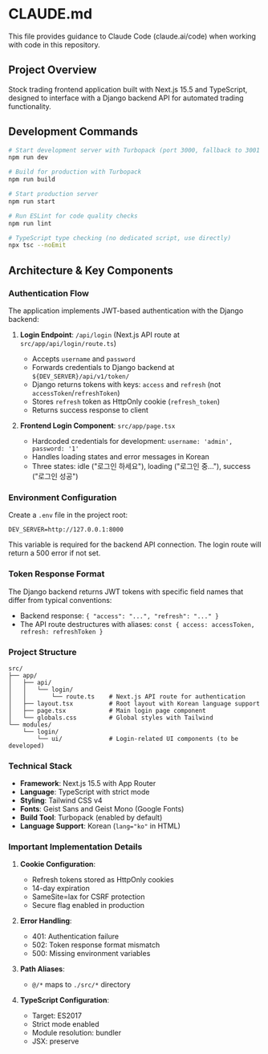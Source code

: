 # CLAUDE.md

This file provides guidance to Claude Code (claude.ai/code) when working with code in this repository.

## Project Overview

Stock trading frontend application built with Next.js 15.5 and TypeScript, designed to interface with a Django backend API for automated trading functionality.

## Development Commands

```bash
# Start development server with Turbopack (port 3000, fallback to 3001 if occupied)
npm run dev

# Build for production with Turbopack
npm run build

# Start production server
npm run start

# Run ESLint for code quality checks
npm run lint

# TypeScript type checking (no dedicated script, use directly)
npx tsc --noEmit
```

## Architecture & Key Components

### Authentication Flow
The application implements JWT-based authentication with the Django backend:

1. **Login Endpoint**: `/api/login` (Next.js API route at `src/app/api/login/route.ts`)
   - Accepts `username` and `password`
   - Forwards credentials to Django backend at `${DEV_SERVER}/api/v1/token/`
   - Django returns tokens with keys: `access` and `refresh` (not `accessToken`/`refreshToken`)
   - Stores `refresh` token as HttpOnly cookie (`refresh_token`)
   - Returns success response to client

2. **Frontend Login Component**: `src/app/page.tsx`
   - Hardcoded credentials for development: `username: 'admin', password: '1'`
   - Handles loading states and error messages in Korean
   - Three states: idle ("로그인 하세요"), loading ("로그인 중..."), success ("로그인 성공")

### Environment Configuration
Create a `.env` file in the project root:
```
DEV_SERVER=http://127.0.0.1:8000
```

This variable is required for the backend API connection. The login route will return a 500 error if not set.

### Token Response Format
The Django backend returns JWT tokens with specific field names that differ from typical conventions:
- Backend response: `{ "access": "...", "refresh": "..." }`
- The API route destructures with aliases: `const { access: accessToken, refresh: refreshToken }`

### Project Structure
```
src/
├── app/
│   ├── api/
│   │   └── login/
│   │       └── route.ts    # Next.js API route for authentication
│   ├── layout.tsx          # Root layout with Korean language support
│   ├── page.tsx            # Main login page component
│   └── globals.css         # Global styles with Tailwind
└── modules/
    └── login/
        └── ui/             # Login-related UI components (to be developed)
```

### Technical Stack
- **Framework**: Next.js 15.5 with App Router
- **Language**: TypeScript with strict mode
- **Styling**: Tailwind CSS v4
- **Fonts**: Geist Sans and Geist Mono (Google Fonts)
- **Build Tool**: Turbopack (enabled by default)
- **Language Support**: Korean (`lang="ko"` in HTML)

### Important Implementation Details

1. **Cookie Configuration**: 
   - Refresh tokens stored as HttpOnly cookies
   - 14-day expiration
   - SameSite=lax for CSRF protection
   - Secure flag enabled in production

2. **Error Handling**:
   - 401: Authentication failure
   - 502: Token response format mismatch
   - 500: Missing environment variables

3. **Path Aliases**:
   - `@/*` maps to `./src/*` directory

4. **TypeScript Configuration**:
   - Target: ES2017
   - Strict mode enabled
   - Module resolution: bundler
   - JSX: preserve